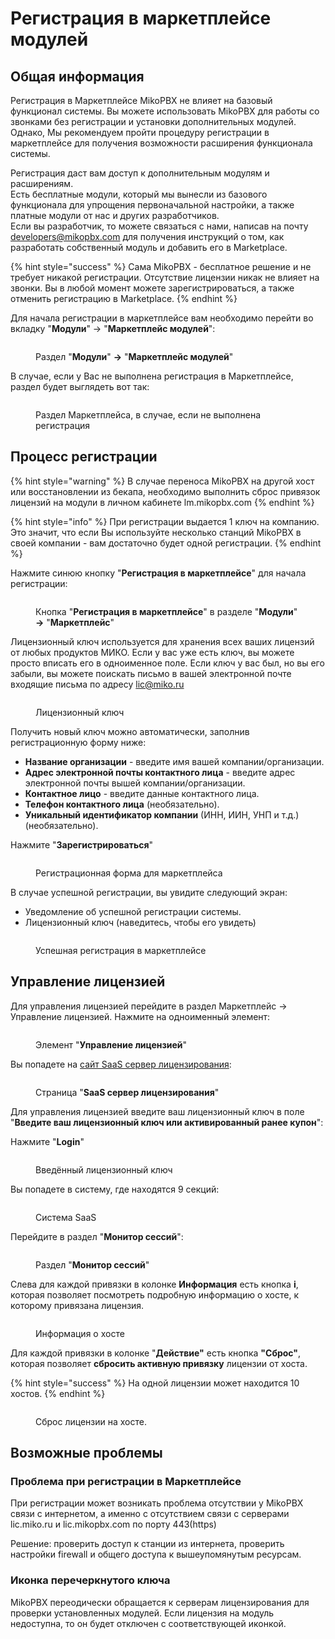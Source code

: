 # Регистрация в маркетплейсе модулей

## Общая информация&#x20;

Регистрация в Маркетплейсе MikoPBX не влияет на базовый функционал системы. Вы можете использовать MikoPBX для работы со звонками без регистрации и установки дополнительных модулей. Однако, Мы рекомендуем пройти процедуру регистрации в маркетплейсе для получения возможности расширения функционала системы.

Регистрация даст вам доступ к дополнительным модулям и расширениям.\
Есть бесплатные модули, который мы вынесли из базового функционала для упрощения первоначальной настройки, а также платные модули от нас и других разработчиков.\
Если вы разработчик, то можете связаться с нами, написав на почту developers@mikopbx.com для получения инструкций о том, как разработать собственный модуль и добавить его в Marketplace.

{% hint style="success" %}
Сама MikoPBX - бесплатное решение и не требует никакой регистрации. Отсутствие лицензии никак не влияет на звонки. Вы в любой момент можете зарегистрироваться, а также отменить регистрацию в Marketplace.
{% endhint %}

Для начала регистрации в маркетплейсе вам необходимо перейти во вкладку "**Модули**" -> "**Маркетплейс модулей**":

<figure><img src="../../.gitbook/assets/modulesMarkerplace.png" alt=""><figcaption><p>Раздел "<strong>Модули</strong>" <strong>-></strong> "<strong>Маркетплейс модулей</strong>"</p></figcaption></figure>

В случае, если у Вас не выполнена регистрация в Маркетплейсе, раздел будет выглядеть вот так:

<figure><img src="../../.gitbook/assets/marketplaceSecction(unregistered).png" alt=""><figcaption><p>Раздел Маркетплейса, в случае, если не выполнена регистрация</p></figcaption></figure>

## Процесс регистрации

{% hint style="warning" %}
В случае переноса MikoPBX на другой хост или восстановлении из бекапа, необходимо выполнить сброс привязок лицензий на модули в личном кабинете lm.mikopbx.com
{% endhint %}

{% hint style="info" %}
При регистрации выдается 1 ключ на компанию. Это значит, что если Вы используйте несколько станций MikoPBX в своей компании - вам достаточно будет одной регистрации.
{% endhint %}

Нажмите синюю кнопку "**Регистрация в маркетплейсе**" для начала регистрации:

<figure><img src="../../.gitbook/assets/registartionInTheMarketplaceBtn.png" alt=""><figcaption><p>Кнопка "<strong>Регистрация в маркетплейсе</strong>" в разделе "<strong>Модули</strong>" <strong>-></strong> "<strong>Маркетплейс</strong>"</p></figcaption></figure>

Лицензионный ключ используется для хранения всех ваших лицензий от любых продуктов МИКО. Если у вас уже есть ключ, вы можете просто вписать его в одноименное поле. Если ключ у вас был, но вы его забыли, вы можете поискать письмо в вашей электронной почте входящие письма по адресу lic@miko.ru

<figure><img src="../../.gitbook/assets/overallPage.png" alt=""><figcaption><p>Лицензионный ключ</p></figcaption></figure>

&#x20;Получить новый ключ можно автоматически, заполнив регистрационную форму ниже:

* **Название организации** - введите имя вашей компании/организации.
* **Адрес электронной почты контактного лица** - введите адрес электронной почты вышей компании/организации.
* **Контактное лицо** - введите данные контактного лица.
* **Телефон контактного лица** (необязательно).
* **Уникальный идентификатор компании** (ИНН, ИИН, УНП и т.д.) (необязательно).

Нажмите "**Зарегистрироваться**"

<figure><img src="../../.gitbook/assets/registartionForm (1).png" alt=""><figcaption><p>Регистрационная форма для маркетплейса</p></figcaption></figure>

В случае успешной регистрации, вы увидите следующий экран:

* Уведомление об успешной регистрации системы.
* Лицензионный ключ (наведитесь, чтобы его увидеть)

<figure><img src="../../.gitbook/assets/successfullRegistration.png" alt=""><figcaption><p>Успешная регистрация в маркетплейсе</p></figcaption></figure>

## Управление лицензией&#x20;

Для управления лицензией перейдите в раздел Маркетплейс -> Управление лицензией. Нажмите на одноименный элемент:

<figure><img src="../../.gitbook/assets/licenseSettings.png" alt=""><figcaption><p>Элемент "<strong>Управление лицензией</strong>"</p></figcaption></figure>

Вы попадете на [сайт SaaS сервер лицензирования](https://lm.mikopbx.com/client-cabinet/session/index/):&#x20;

<figure><img src="../../.gitbook/assets/saas.png" alt=""><figcaption><p>Страница "<strong>SaaS сервер лицензирования</strong>"</p></figcaption></figure>

Для управления лицензией введите ваш лицензионный ключ в поле "**Введите ваш лицензионный ключ или активированный ранее купон**":

Нажмите "**Login**"

<figure><img src="../../.gitbook/assets/ketInFieldSAAS.png" alt=""><figcaption><p>Введённый лицензионный ключ</p></figcaption></figure>

Вы попадете в систему, где находятся 9 секций:

<figure><img src="../../.gitbook/assets/saasMenu.png" alt=""><figcaption><p>Система SaaS</p></figcaption></figure>

Перейдите в раздел "**Монитор сессий**":

<figure><img src="../../.gitbook/assets/sessionMonitorSectionSaaS.png" alt=""><figcaption><p>Раздел "<strong>Монитор сессий</strong>"</p></figcaption></figure>

Слева для каждой привязки в колонке **Информация** есть кнопка **i**, которая позволяет посмотреть подробную информацию о хосте, к которому привязана лицензия.

<figure><img src="../../.gitbook/assets/saasInfoHost.png" alt=""><figcaption><p>Информация о хосте</p></figcaption></figure>

Для каждой привязки в колонке "**Действие"** есть кнопка **"Сброс"**, которая позволяет **сбросить активную привязку** лицензии от хоста.

{% hint style="success" %}
На одной лицензии может находится 10 хостов.
{% endhint %}

<figure><img src="../../.gitbook/assets/saasreset.png" alt=""><figcaption><p>Сброс лицензии на хосте.</p></figcaption></figure>

## Возможные проблемы

### Проблема при регистрации в Маркетплейсе

При регистрации может возникать проблема отсутствии у MikoPBX связи с интернетом, а именно с отсутствием связи с серверами lic.miko.ru и lic.mikopbx.com по порту 443(https)

Решение: проверить доступ к станции из интернета, проверить настройки firewall и общего доступа к вышеупомянутым ресурсам.

### Иконка перечеркнутого ключа&#x20;

MikoPBX переодически обращается к серверам лицензирования для проверки установленных модулей. Если лицензия на модуль недоступна, то он будет отключен с соответствующей иконкой.
